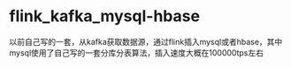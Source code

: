 # flink_kafka_mysql-hbase
以前自己写的一套，从kafka获取数据源，通过flink插入mysql或者hbase，其中mysql使用了自己写的一套分库分表算法，插入速度大概在100000tps左右
